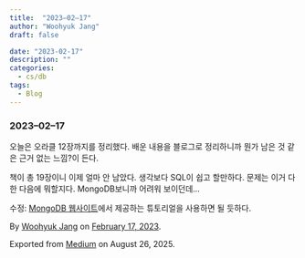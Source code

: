 ```yaml
---
title:  "2023–02–17"
author: "Woohyuk Jang"
draft: false

date: "2023-02-17"
description: ""
categories:
  - cs/db
tags:
  - Blog
---
```

### 2023–02–17



오늘은 오라클 12장까지를 정리했다. 배운 내용을 블로그로 정리하니까 뭔가 남은 것 같은 근거 없는 느낌?이 든다.



책이 총 19장이니 이제 얼마 안 남았다. 생각보다 SQL이 쉽고 할만하다. 문제는 이거 다 한 다음에 뭐할지다. MongoDB보니까 어려워 보이던데…



수정: [MongoDB 웹사이트](https://www.mongodb.com)에서 제공하는 튜토리얼을 사용하면 될 듯하다.



By [Woohyuk Jang](https://medium.com/@morrranii) on [February 17, 2023](https://medium.com/p/6089cd36f1d0).

Exported from [Medium](https://medium.com) on August 26, 2025.
